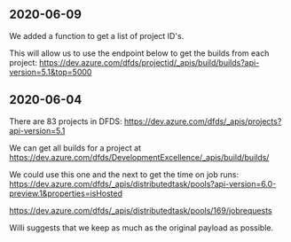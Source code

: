 ## 2020-06-09

We added a function to get a list of project ID's.

This will allow us to use the endpoint below to get the builds from each project:
https://dev.azure.com/dfds/projectid/_apis/build/builds?api-version=5.1&top=5000

## 2020-06-04
There are 83 projects in DFDS: https://dev.azure.com/dfds/_apis/projects?api-version=5.1

We can get all builds for a project at https://dev.azure.com/dfds/DevelopmentExcellence/_apis/build/builds/


We could use this one and the next to get the time on job runs:
https://dev.azure.com/dfds/_apis/distributedtask/pools?api-version=6.0-preview.1&properties=isHosted

https://dev.azure.com/dfds/_apis/distributedtask/pools/169/jobrequests

Willi suggests that we keep as much as the original payload as possible.